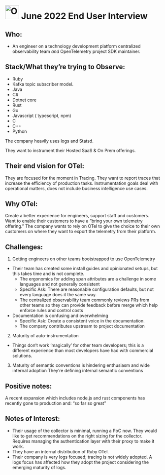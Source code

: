 # <img src="https://opentelemetry.io/img/logos/opentelemetry-logo-nav.png" alt="OpenTelemetry Icon" width="45" height=""> June 2022 End User Interview
## Who: 
- An engineer on a technology development platform centralized observability team *and* OpenTelemetry project SDK maintainer.

## Stack/What they’re trying to Observe: 
- Ruby
- Kafka topic subscriber model. 
- Java
- C#
- Dotnet core
- Rust
- Go
- Javascript ( typescript, npm)
- C
- C++
- Python

The company heavily uses logs and Statsd.

They want to instrument their Hosted SaaS & On Prem offerings.


## Their end vision for OTel:
They are focused for the moment in Tracing. They want to report traces that increase the efficiency of production tasks. 
Instrumentation goals deal with operational matters, does not include business intelligence use cases.

## Why OTel:
Create a better experience for engineers, support staff and customers.
Want to enable their customers to have a “bring your own telemetry offering.” The company wants to rely on OTel to give the choice to their own customers on where they want to export the telemetry from their platform. 

## Challenges:
1. Getting engineers on other teams bootstrapped to use OpenTelemetry
  - Their team has created some install guides and opinionated setups, but this takes time and is not complete. 
     - The ergonomics for adding span attributes are a challenge in some languages and not generally consistent
     - Specific Ask: There are reasonable configuration defaults, but not every language does it the same way. 
    - The centralized observability team commonly reviews PRs from other teams so they can provide feedback before merge which help enforce rules and control costs
- Documentation is confusing and overwhelming
  - Specific Ask: Create a consistent voice in the documentation. 
  - The company contributes upstream to project documentation
2. Maturity of auto-instrumentation
  - Things don’t work ‘magically’ for other team developers; this is a different experience than most developers have had with commercial solutions.  
3. Maturity of semantic conventions is hindering enthusiasm and wide internal adoption
They’re defining internal semantic conventions 

## Positive notes:
A recent expansion which includes node.js and rust components has recently gone to production and:  “so far so great”

## Notes of Interest: 
- Their usage of the collector is minimal, running a PoC now.  They would like to get recommendations on the right sizing for the collector. Requires managing the authentication layer with their proxy to make it work.  
- They have an internal distribution of Ruby OTel.
- Their company is very logs focused; tracing is not widely adopted. A logs focus has affected how they adopt the project considering the emerging maturity of logs. 
